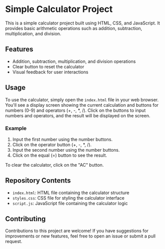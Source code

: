 # Simple Calculator Project

This is a simple calculator project built using HTML, CSS, and JavaScript. It provides basic arithmetic operations such as addition, subtraction, multiplication, and division.

## Features
- Addition, subtraction, multiplication, and division operations
- Clear button to reset the calculator
- Visual feedback for user interactions

## Usage

To use the calculator, simply open the `index.html` file in your web browser. You'll see a display screen showing the current calculation and buttons for numbers (0-9) and operators (+, -, *, /). Click on the buttons to input numbers and operators, and the result will be displayed on the screen.

### Example

1. Input the first number using the number buttons.
2. Click on the operator button (+, -, *, /).
3. Input the second number using the number buttons.
4. Click on the equal (=) button to see the result.

To clear the calculator, click on the "AC" button.

## Repository Contents

- `index.html`: HTML file containing the calculator structure
- `styles.css`: CSS file for styling the calculator interface
- `script.js`: JavaScript file containing the calculator logic

## Contributing

Contributions to this project are welcome! If you have suggestions for improvements or new features, feel free to open an issue or submit a pull request.
